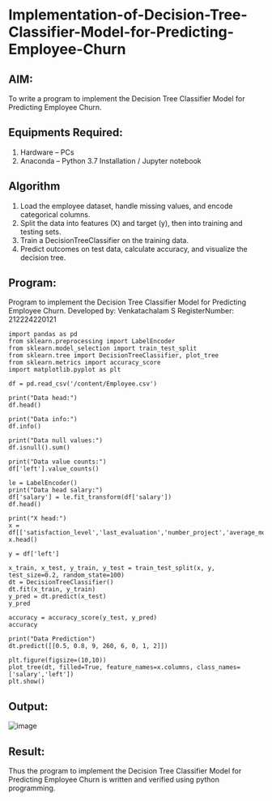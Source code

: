 # Implementation-of-Decision-Tree-Classifier-Model-for-Predicting-Employee-Churn

## AIM:
To write a program to implement the Decision Tree Classifier Model for Predicting Employee Churn.

## Equipments Required:
1. Hardware – PCs
2. Anaconda – Python 3.7 Installation / Jupyter notebook

## Algorithm
1. Load the employee dataset, handle missing values, and encode categorical columns.
2. Split the data into features (X) and target (y), then into training and testing sets.
3. Train a DecisionTreeClassifier on the training data.
4. Predict outcomes on test data, calculate accuracy, and visualize the decision tree.

## Program:
Program to implement the Decision Tree Classifier Model for Predicting Employee Churn.
Developed by: Venkatachalam S
RegisterNumber:  212224220121

```
import pandas as pd
from sklearn.preprocessing import LabelEncoder
from sklearn.model_selection import train_test_split
from sklearn.tree import DecisionTreeClassifier, plot_tree
from sklearn.metrics import accuracy_score
import matplotlib.pyplot as plt

df = pd.read_csv('/content/Employee.csv')

print("Data head:")
df.head()

print("Data info:")
df.info()

print("Data null values:")
df.isnull().sum()

print("Data value counts:")
df['left'].value_counts()

le = LabelEncoder()
print("Data head salary:")
df['salary'] = le.fit_transform(df['salary'])
df.head()

print("X head:")
x = df[['satisfaction_level','last_evaluation','number_project','average_montly_hours','time_spend_company','Work_accident','promotion_last_5years','salary']]
x.head()

y = df['left']

x_train, x_test, y_train, y_test = train_test_split(x, y, test_size=0.2, random_state=100)
dt = DecisionTreeClassifier()
dt.fit(x_train, y_train)
y_pred = dt.predict(x_test)
y_pred

accuracy = accuracy_score(y_test, y_pred)
accuracy

print("Data Prediction")
dt.predict([[0.5, 0.8, 9, 260, 6, 0, 1, 2]])

plt.figure(figsize=(10,10))
plot_tree(dt, filled=True, feature_names=x.columns, class_names=['salary','left'])
plt.show()
```

## Output:

![image](https://github.com/user-attachments/assets/97f123a1-35ad-438d-8498-ca2d5e2f09f5)

## Result:
Thus the program to implement the  Decision Tree Classifier Model for Predicting Employee Churn is written and verified using python programming.
